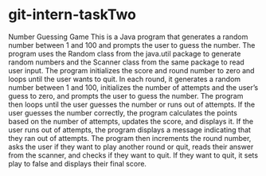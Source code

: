 # git-intern-taskTwo
Number Guessing Game 
This is a Java program that generates a random number between 1 and 100 and prompts the user to guess the number. The program uses the Random class from the java.util package to generate random numbers and the Scanner class from the same package to read user input.
The program initializes the score and round number to zero and loops until the user wants to quit. In each round, it generates a random number between 1 and 100, initializes the number of attempts and the user’s guess to zero, and prompts the user to guess the number. The program then loops until the user guesses the number or runs out of attempts. If the user guesses the number correctly, the program calculates the points based on the number of attempts, updates the score, and displays it. If the user runs out of attempts, the program displays a message indicating that they ran out of attempts.
The program then increments the round number, asks the user if they want to play another round or quit, reads their answer from the scanner, and checks if they want to quit. If they want to quit, it sets play to false and displays their final score.
